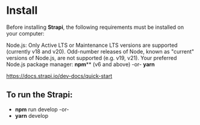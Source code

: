 # Install
Before installing **Strapi**, the following requirements must be installed on your computer:

Node.js: Only Active LTS or Maintenance LTS versions are supported (currently v18 and v20). Odd-number releases of Node, known as "current" versions of Node.js, are not supported (e.g. v19, v21).
Your preferred Node.js package manager:
**npm**** (v6 and above)
-or-
**yarn**

https://docs.strapi.io/dev-docs/quick-start

## To run the Strapi:
- **npm** run develop
-or-
- **yarn** develop

